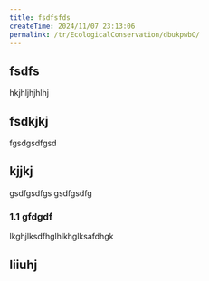 ```yaml
---
title: fsdfsfds
createTime: 2024/11/07 23:13:06
permalink: /tr/EcologicalConservation/dbukpwbO/
---
```



## fsdfs
hkjhljhjhlhj
## fsdkjkj

fgsdgsdfgsd

## kjjkj

gsdfgsdfgs
gsdfgsdfg

### 1.1 gfdgdf


lkghjlksdfhglhlkhglksafdhgk

## liiuhj

